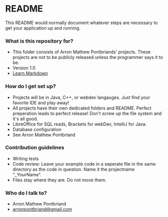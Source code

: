 # README #

This README would normally document whatever steps are necessary to get your application up and running.

### What is this repository for? ###

* This folder consists of Arron Mathew Pontbriands' projects. These projects are not to be publicly released unless the programmer says it to be.
* Version 1.0
* [Learn Markdown](https://bitbucket.org/tutorials/markdowndemo)

### How do I get set up? ###

* Projects will be in Java, C++, or webdev langauges. Just find your favorite IDE and play away!
* All projects have their own dedicated folders and README. Perfect preperation leads to perfect release! Don't screw up the file system and it's all good.
* LibreOffice for SQL reads, Brackets for webDev, IntelliJ for Java.
* Database configuration
* See Arron Mathew Pontbriand

### Contribution guidelines ###

* Writing tests
* Code review: Leave your example code in a seperate file in the same directory as the code in question. Name it the projectname "_YourName".
* Files stay where they are. Do not move them. 

### Who do I talk to? ###

* Arron Mathew Pontbriand
* arronpontbriand@gmail.com